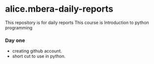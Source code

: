 # alice.mbera-daily-reports
This repository is for daily reports 
This course is Introduction to python programming 
### Day one
- creating github account.
- short cut to use in python. 
